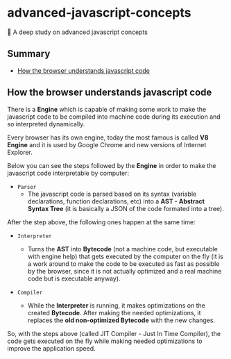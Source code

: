 # advanced-javascript-concepts
:dragon_face: A deep study on advanced javascript concepts

## Summary

- [ How the browser understands javascript code ](#how-the-browser-understands-javascript)

<a name="javascript-foundation"></a>

## How the browser understands javascript code

There is a **Engine** which is capable of making some work to make the javascript code to be compiled into machine code during its execution and so interpreted dynamically.

Every browser has its own engine, today the most famous is called **V8 Engine** and it is used by Google Chrome and new versions of Internet Explorer.

Below you can see the steps followed by the **Engine** in order to make the javascript code interpretable by computer:

- ```Parser```
	- The javascript code is parsed based on its syntax (variable declarations, function declarations, etc) into a **AST - Abstract Syntax Tree** (it is basically a JSON of the code formated into a tree).

After the step above, the following ones happen at the same time:

- ```Interpreter```
	- Turns the **AST** into **Bytecode** (not a machine code, but executable with engine help) that gets executed by the computer on the fly (it is a work around to make the code to be executed as fast as possible by the browser, since it is not actually optimized and a real machine code but is executable anyway).

- ```Compiler```
	- While the **Interpreter** is running, it makes optimizations on the created **Bytecode**. After making the needed optimizations, it replaces the **old non-optimized Bytecode** with the new changes.

So, with the steps above (called JIT Compiler - Just In Time Compiler), the code gets executed on the fly while making needed optimizations to improve the application speed.

